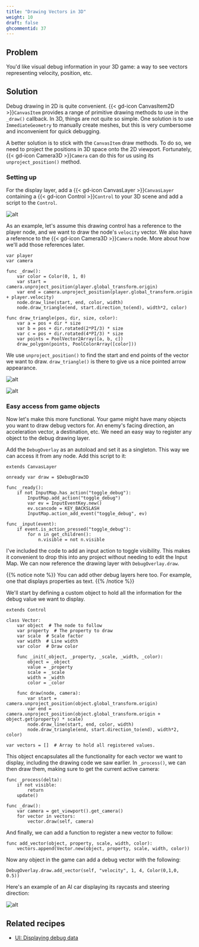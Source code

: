 ```yaml
---
title: "Drawing Vectors in 3D"
weight: 10
draft: false
ghcommentid: 37
---
```


## Problem

You'd like visual debug information in your 3D game: a way to see vectors representing velocity, position, etc.

## Solution

Debug drawing in 2D is quite convenient. {{< gd-icon CanvasItem2D >}}`CanvasItem` provides a range of primitive drawing methods to use in the `_draw()` callback. In 3D, things are not quite so simple. One solution is to use `ImmediateGeometry` to manually create meshes, but this is very cumbersome and inconvenient for quick debugging.

A better solution is to stick with the `CanvasItem` draw methods. To do so, we need to project the positions in 3D space onto the 2D viewport. Fortunately, {{< gd-icon Camera3D >}}`Camera` can do this for us using its `unproject_position()` method.

### Setting up

For the display layer, add a {{< gd-icon CanvasLayer >}}`CanvasLayer` containing a {{< gd-icon Control >}}`Control` to your 3D scene and add a script to the `Control`.

![alt](/godot_recipes/img/3d_debug_03.png)

As an example, let's assume this drawing control has a reference to the player node, and we want to draw the node's `velocity` vector. We also have a reference to the {{< gd-icon Camera3D >}}`Camera` node. More about how we'll add those references later.

```gdscript
var player
var camera

func _draw():
    var color = Color(0, 1, 0)
    var start = camera.unproject_position(player.global_transform.origin)
    var end = camera.unproject_position(player.global_transform.origin + player.velocity)
    node.draw_line(start, end, color, width)
    node.draw_triangle(end, start.direction_to(end), width*2, color)

func draw_triangle(pos, dir, size, color):
    var a = pos + dir * size
    var b = pos + dir.rotated(2*PI/3) * size
    var c = pos + dir.rotated(4*PI/3) * size
    var points = PoolVector2Array([a, b, c])
    draw_polygon(points, PoolColorArray([color]))
```

We use `unproject_position()` to find the start and end points of the vector we want to draw. `draw_triangle()` is there to give us a nice pointed arrow appearance.

![alt](/godot_recipes/img/3d_debug_01.png)

![alt](/godot_recipes/img/3d_debug_02.png)

### Easy access from game objects

Now let's make this more functional. Your game might have many objects you want to draw debug vectors for. An enemy's facing direction, an acceleration vector, a destination, etc. We need an easy way to register any object to the debug drawing layer.

Add the `DebugOverlay` as an autoload and set it as a singleton. This way we can access it from any node. Add this script to it:

```gdscript
extends CanvasLayer

onready var draw = $DebugDraw3D

func _ready():
    if not InputMap.has_action("toggle_debug"):
        InputMap.add_action("toggle_debug")
        var ev = InputEventKey.new()
        ev.scancode = KEY_BACKSLASH
        InputMap.action_add_event("toggle_debug", ev)

func _input(event):
    if event.is_action_pressed("toggle_debug"):
        for n in get_children():
            n.visible = not n.visible
```

I've included the code to add an input action to toggle visibility. This makes it convenient to drop this into any project without needing to edit the Input Map. We can now reference the drawing layer with `DebugOverlay.draw`.

{{% notice note %}}
You can add other debug layers here too. For example, one that displays properties as text.
{{% /notice %}}

We'll start by defining a custom object to hold all the information for the debug value we want to display.

```gdscript
extends Control

class Vector:
    var object  # The node to follow
    var property  # The property to draw
    var scale  # Scale factor
    var width  # Line width
    var color  # Draw color

    func _init(_object, _property, _scale, _width, _color):
        object = _object
        value = _property
        scale = _scale
        width = _width
        color = _color

    func draw(node, camera):
        var start = camera.unproject_position(object.global_transform.origin)
        var end = camera.unproject_position(object.global_transform.origin + object.get(property) * scale)
        node.draw_line(start, end, color, width)
        node.draw_triangle(end, start.direction_to(end), width*2, color)

var vectors = []  # Array to hold all registered values.
```

This object encapsulates all the functionality for each vector we want to display, including the drawing code we saw earlier. In `_process()`, we can then draw them, making sure to get the current active camera:

```gdscript
func _process(delta):
    if not visible:
        return
    update()

func _draw():
    var camera = get_viewport().get_camera()
    for vector in vectors:
        vector.draw(self, camera)
```

And finally, we can add a function to register a new vector to follow:

```gdscript
func add_vector(object, property, scale, width, color):
    vectors.append(Vector.new(object, property, scale, width, color))
```

Now any object in the game can add a debug vector with the following:

```gdscript
DebugOverlay.draw.add_vector(self, "velocity", 1, 4, Color(0,1,0, 0.5))
```

Here's an example of an AI car displaying its raycasts and steering direction:

![alt](/godot_recipes/img/3d_debug_04.gif)

## Related recipes

- [UI: Displaying debug data](/godot_recipes/ui/debug_overlay)